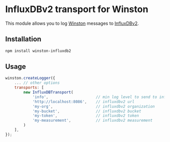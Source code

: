 # InfluxDBv2 transport for Winston

This module allows you to log [Winston](https://github.com/winstonjs/winston) messages to [InfluxDBv2](https://docs.influxdata.com/influxdb/v2/).

## Installation

```bash
npm install winston-influxdb2
```

## Usage

```js
winston.createLogger({
    ... // other options
    transports: [
        new InfluxDBTransport(
            'info',                     // min log level to send to influxdb
            'http://localhost:8086',    // influxdbv2 url
            'my-org',                   // influxdbv2 organization
            'my-bucket',                // influxdbv2 bucket
            'my-token',                 // influxdbv2 token
            'my-measurement',           // influxdbv2 measurement
        )
    ],
});
```

